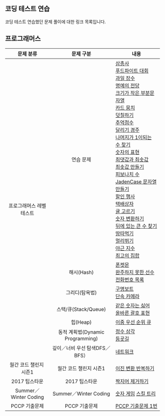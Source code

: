 코딩 테스트 연습
-

코딩 테스트 연습했던 문제 풀이에 대한 링크 목록입니다.

프로그래머스
-

<table>
  <thead>
    <tr>
      <th style="text-align: center;">문제 분류</th>
      <th style="text-align: center;">문제 구분</th>
      <th style="text-align: center;">내용</th>
    </tr>
  </thead>
  <tbody>
    <tr>
      <td rowspan="7" style="text-align: center; vertical-align: middle;">프로그래머스 레벨 테스트</td>
      <td style="text-align: center;">연습 문제</td>
      <td>
        <a href="https://github.com/tbvjchvkfl/Practice_Coding_Test/tree/main/%ED%94%84%EB%A1%9C%EA%B7%B8%EB%9E%98%EB%A8%B8%EC%8A%A4/1/131705.%E2%80%85%EC%82%BC%EC%B4%9D%EC%82%AC">삼총사</a><br>
        <a href="https://github.com/tbvjchvkfl/Practice_Coding_Test/tree/main/%ED%94%84%EB%A1%9C%EA%B7%B8%EB%9E%98%EB%A8%B8%EC%8A%A4/1/134240.%E2%80%85%ED%91%B8%EB%93%9C%E2%80%85%ED%8C%8C%EC%9D%B4%ED%8A%B8%E2%80%85%EB%8C%80%ED%9A%8C">푸드파이트 대회</a><br>
        <a href="https://github.com/tbvjchvkfl/Practice_Coding_Test/tree/main/%ED%94%84%EB%A1%9C%EA%B7%B8%EB%9E%98%EB%A8%B8%EC%8A%A4/1/135808.%E2%80%85%EA%B3%BC%EC%9D%BC%E2%80%85%EC%9E%A5%EC%88%98">과일 장수</a><br>
        <a href="https://github.com/tbvjchvkfl/Practice_Coding_Test/tree/main/%ED%94%84%EB%A1%9C%EA%B7%B8%EB%9E%98%EB%A8%B8%EC%8A%A4/1/138477.%E2%80%85%EB%AA%85%EC%98%88%EC%9D%98%E2%80%85%EC%A0%84%EB%8B%B9%E2%80%85%EF%BC%881%EF%BC%89">명예의 전당</a><br>
        <a href="https://github.com/tbvjchvkfl/Practice_Coding_Test/tree/main/%ED%94%84%EB%A1%9C%EA%B7%B8%EB%9E%98%EB%A8%B8%EC%8A%A4/1/147355.%E2%80%85%ED%81%AC%EA%B8%B0%EA%B0%80%E2%80%85%EC%9E%91%EC%9D%80%E2%80%85%EB%B6%80%EB%B6%84%EB%AC%B8%EC%9E%90%EC%97%B4">크기가 작은 부분문자열</a><br>
        <a href="https://github.com/tbvjchvkfl/Practice_Coding_Test/tree/main/%ED%94%84%EB%A1%9C%EA%B7%B8%EB%9E%98%EB%A8%B8%EC%8A%A4/1/159994.%E2%80%85%EC%B9%B4%EB%93%9C%E2%80%85%EB%AD%89%EC%B9%98">카드 뭉치</a><br>
        <a href="https://github.com/tbvjchvkfl/Practice_Coding_Test/tree/main/%ED%94%84%EB%A1%9C%EA%B7%B8%EB%9E%98%EB%A8%B8%EC%8A%A4/1/161989.%E2%80%85%EB%8D%A7%EC%B9%A0%ED%95%98%EA%B8%B0">덧칠하기</a><br>
        <a href="https://github.com/tbvjchvkfl/Practice_Coding_Test/tree/main/%ED%94%84%EB%A1%9C%EA%B7%B8%EB%9E%98%EB%A8%B8%EC%8A%A4/1/176963.%E2%80%85%EC%B6%94%EC%96%B5%E2%80%85%EC%A0%90%EC%88%98">추억점수</a><br>
        <a href="https://github.com/tbvjchvkfl/Practice_Coding_Test/tree/main/%ED%94%84%EB%A1%9C%EA%B7%B8%EB%9E%98%EB%A8%B8%EC%8A%A4/1/178871.%E2%80%85%EB%8B%AC%EB%A6%AC%EA%B8%B0%E2%80%85%EA%B2%BD%EC%A3%BC">달리기 경주</a><br>
        <a href="https://github.com/tbvjchvkfl/Practice_Coding_Test/tree/main/%ED%94%84%EB%A1%9C%EA%B7%B8%EB%9E%98%EB%A8%B8%EC%8A%A4/1/87389.%E2%80%85%EB%82%98%EB%A8%B8%EC%A7%80%EA%B0%80%E2%80%851%EC%9D%B4%E2%80%85%EB%90%98%EB%8A%94%E2%80%85%EC%88%98%E2%80%85%EC%B0%BE%EA%B8%B0">나머지가 1이되는 수 찾기</a><br>
        <a href="https://github.com/tbvjchvkfl/Practice_Coding_Test/tree/main/%ED%94%84%EB%A1%9C%EA%B7%B8%EB%9E%98%EB%A8%B8%EC%8A%A4/2/12924.%E2%80%85%EC%88%AB%EC%9E%90%EC%9D%98%E2%80%85%ED%91%9C%ED%98%84">숫자의 표현</a><br>
        <a href="https://github.com/tbvjchvkfl/Practice_Coding_Test/tree/main/%ED%94%84%EB%A1%9C%EA%B7%B8%EB%9E%98%EB%A8%B8%EC%8A%A4/2/12939.%E2%80%85%EC%B5%9C%EB%8C%93%EA%B0%92%EA%B3%BC%E2%80%85%EC%B5%9C%EC%86%9F%EA%B0%92">최댓값과 최솟값</a><br>
        <a href="https://github.com/tbvjchvkfl/Practice_Coding_Test/tree/main/%ED%94%84%EB%A1%9C%EA%B7%B8%EB%9E%98%EB%A8%B8%EC%8A%A4/2/12941.%E2%80%85%EC%B5%9C%EC%86%9F%EA%B0%92%E2%80%85%EB%A7%8C%EB%93%A4%EA%B8%B0">최솟값 만들기</a><br>
        <a href="https://github.com/tbvjchvkfl/Practice_Coding_Test/tree/main/%ED%94%84%EB%A1%9C%EA%B7%B8%EB%9E%98%EB%A8%B8%EC%8A%A4/2/12945.%E2%80%85%ED%94%BC%EB%B3%B4%EB%82%98%EC%B9%98%E2%80%85%EC%88%98">피보나치 수</a><br>
        <a href="https://github.com/tbvjchvkfl/Practice_Coding_Test/tree/main/%ED%94%84%EB%A1%9C%EA%B7%B8%EB%9E%98%EB%A8%B8%EC%8A%A4/2/12951.%E2%80%85JadenCase%E2%80%85%EB%AC%B8%EC%9E%90%EC%97%B4%E2%80%85%EB%A7%8C%EB%93%A4%EA%B8%B0">JadenCase 문자열 만들기</a><br>
        <a href="https://github.com/tbvjchvkfl/Practice_Coding_Test/tree/main/%ED%94%84%EB%A1%9C%EA%B7%B8%EB%9E%98%EB%A8%B8%EC%8A%A4/2/131127.%E2%80%85%ED%95%A0%EC%9D%B8%E2%80%85%ED%96%89%EC%82%AC">할인 행사</a><br>
        <a href="https://github.com/tbvjchvkfl/Practice_Coding_Test/tree/main/%ED%94%84%EB%A1%9C%EA%B7%B8%EB%9E%98%EB%A8%B8%EC%8A%A4/2/131704.%E2%80%85%ED%83%9D%EB%B0%B0%EC%83%81%EC%9E%90">택배상자</a><br>
        <a href="https://github.com/tbvjchvkfl/Practice_Coding_Test/tree/main/%ED%94%84%EB%A1%9C%EA%B7%B8%EB%9E%98%EB%A8%B8%EC%8A%A4/2/138476.%E2%80%85%EA%B7%A4%E2%80%85%EA%B3%A0%EB%A5%B4%EA%B8%B0">귤 고르기</a><br>
        <a href="https://github.com/tbvjchvkfl/Practice_Coding_Test/tree/main/%ED%94%84%EB%A1%9C%EA%B7%B8%EB%9E%98%EB%A8%B8%EC%8A%A4/2/154538.%E2%80%85%EC%88%AB%EC%9E%90%E2%80%85%EB%B3%80%ED%99%98%ED%95%98%EA%B8%B0">숫자 변환하기</a><br>
        <a href="https://github.com/tbvjchvkfl/Practice_Coding_Test/tree/main/%ED%94%84%EB%A1%9C%EA%B7%B8%EB%9E%98%EB%A8%B8%EC%8A%A4/2/154539.%E2%80%85%EB%92%A4%EC%97%90%E2%80%85%EC%9E%88%EB%8A%94%E2%80%85%ED%81%B0%E2%80%85%EC%88%98%E2%80%85%EC%B0%BE%EA%B8%B0">뒤에 있는 큰 수 찾기</a><br>
        <a href="https://github.com/tbvjchvkfl/Practice_Coding_Test/tree/main/%ED%94%84%EB%A1%9C%EA%B7%B8%EB%9E%98%EB%A8%B8%EC%8A%A4/Lv.2/12913.%E2%80%85%EB%95%85%EB%94%B0%EB%A8%B9%EA%B8%B0">땅따먹기</a><br>
        <a href="https://github.com/tbvjchvkfl/Practice_Coding_Test/tree/main/%ED%94%84%EB%A1%9C%EA%B7%B8%EB%9E%98%EB%A8%B8%EC%8A%A4/Lv.2/12914.%E2%80%85%EB%A9%80%EB%A6%AC%E2%80%85%EB%9B%B0%EA%B8%B0">멀리뛰기</a><br>
        <a href="https://github.com/tbvjchvkfl/Practice_Coding_Test/tree/main/%ED%94%84%EB%A1%9C%EA%B7%B8%EB%9E%98%EB%A8%B8%EC%8A%A4/3/12927.%E2%80%85%EC%95%BC%EA%B7%BC%E2%80%85%EC%A7%80%EC%88%98">야근 지수</a><br>
        <a href="https://github.com/tbvjchvkfl/Practice_Coding_Test/tree/main/%ED%94%84%EB%A1%9C%EA%B7%B8%EB%9E%98%EB%A8%B8%EC%8A%A4/3/12938.%E2%80%85%EC%B5%9C%EA%B3%A0%EC%9D%98%E2%80%85%EC%A7%91%ED%95%A9">최고의 집합</a>
      </td>
    </tr>
    <tr>
      <td style="text-align: center;">해시(Hash)</td>
      <td>
        <a href="https://github.com/tbvjchvkfl/Practice_Coding_Test/tree/main/%ED%94%84%EB%A1%9C%EA%B7%B8%EB%9E%98%EB%A8%B8%EC%8A%A4/Lv.1/1845.%E2%80%85%ED%8F%B0%EC%BC%93%EB%AA%AC">폰켓몬</a><br>
        <a href="https://github.com/tbvjchvkfl/Practice_Coding_Test/tree/main/%ED%94%84%EB%A1%9C%EA%B7%B8%EB%9E%98%EB%A8%B8%EC%8A%A4/Lv.1/42576.%E2%80%85%EC%99%84%EC%A3%BC%ED%95%98%EC%A7%80%E2%80%85%EB%AA%BB%ED%95%9C%E2%80%85%EC%84%A0%EC%88%98">완주하지 못한 선수</a><br>
        <a href="https://github.com/tbvjchvkfl/Practice_Coding_Test/tree/main/%ED%94%84%EB%A1%9C%EA%B7%B8%EB%9E%98%EB%A8%B8%EC%8A%A4/Lv.2/42577.%E2%80%85%EC%A0%84%ED%99%94%EB%B2%88%ED%98%B8%E2%80%85%EB%AA%A9%EB%A1%9D">전화번호 목록</a>
      </td>
    </tr>
    <tr>
      <td style="text-align: center;">그리디(탐욕법)</td>
      <td>
        <a href="https://github.com/tbvjchvkfl/Practice_Coding_Test/tree/main/%ED%94%84%EB%A1%9C%EA%B7%B8%EB%9E%98%EB%A8%B8%EC%8A%A4/2/42885.%E2%80%85%EA%B5%AC%EB%AA%85%EB%B3%B4%ED%8A%B8">구명보트</a><br>
        <a href="https://github.com/tbvjchvkfl/Practice_Coding_Test/tree/main/%ED%94%84%EB%A1%9C%EA%B7%B8%EB%9E%98%EB%A8%B8%EC%8A%A4/3/42884.%E2%80%85%EB%8B%A8%EC%86%8D%EC%B9%B4%EB%A9%94%EB%9D%BC">단속 카메라</a>
      </td>
    </tr>
    <tr>
      <td style="text-align: center;">스택/큐(Stack/Queue)</td>
      <td>
        <a href="https://github.com/tbvjchvkfl/Practice_Coding_Test/tree/main/%ED%94%84%EB%A1%9C%EA%B7%B8%EB%9E%98%EB%A8%B8%EC%8A%A4/Lv.1/12906.%E2%80%85%EA%B0%99%EC%9D%80%E2%80%85%EC%88%AB%EC%9E%90%EB%8A%94%E2%80%85%EC%8B%AB%EC%96%B4">같은 숫자는 싫어</a><br>
        <a href="https://github.com/tbvjchvkfl/Practice_Coding_Test/tree/main/%ED%94%84%EB%A1%9C%EA%B7%B8%EB%9E%98%EB%A8%B8%EC%8A%A4/2/12909.%E2%80%85%EC%98%AC%EB%B0%94%EB%A5%B8%E2%80%85%EA%B4%84%ED%98%B8">올바른 괄호 표현</a>
      </td>
    </tr>
    <tr>
      <td style="text-align: center;">힙(Heap)</td>
      <td><a href="https://github.com/tbvjchvkfl/Practice_Coding_Test/tree/main/%ED%94%84%EB%A1%9C%EA%B7%B8%EB%9E%98%EB%A8%B8%EC%8A%A4/3/42628.%E2%80%85%EC%9D%B4%EC%A4%91%EC%9A%B0%EC%84%A0%EC%88%9C%EC%9C%84%ED%81%90">이중 우선 순위 큐</a></td>
    </tr>
    <tr>
      <td style="text-align: center;">동적 계획법(Dynamic Programming)</td>
      <td>
        <a href="https://github.com/tbvjchvkfl/Practice_Coding_Test/tree/main/%ED%94%84%EB%A1%9C%EA%B7%B8%EB%9E%98%EB%A8%B8%EC%8A%A4/3/43105.%E2%80%85%EC%A0%95%EC%88%98%E2%80%85%EC%82%BC%EA%B0%81%ED%98%95">정수 삼각</a><br>
        <a href="https://github.com/tbvjchvkfl/Practice_Coding_Test/tree/main/%ED%94%84%EB%A1%9C%EA%B7%B8%EB%9E%98%EB%A8%B8%EC%8A%A4/3/42898.%E2%80%85%EB%93%B1%EA%B5%A3%EA%B8%B8">등굣길</a>
      </td>
    </tr>
    <tr>
      <td style="text-align: center;">깊이／너비 우선 탐색DFS／BFS）</td>
      <td><a href="https://github.com/tbvjchvkfl/Practice_Coding_Test/tree/main/%ED%94%84%EB%A1%9C%EA%B7%B8%EB%9E%98%EB%A8%B8%EC%8A%A4/3/43162.%E2%80%85%EB%84%A4%ED%8A%B8%EC%9B%8C%ED%81%AC">네트워크</a></td>
    </tr>
    <tr>
      <td rowspan="1" style="text-align: center; vertical-align: middle;">월간 코드 챌린지 시즌1</td>
      <td style="text-align: center;">월간 코드 챌린지 시즌1</td>
      <td>
        <a href="https://github.com/tbvjchvkfl/Practice_Coding_Test/tree/main/%ED%94%84%EB%A1%9C%EA%B7%B8%EB%9E%98%EB%A8%B8%EC%8A%A4/2/70129.%E2%80%85%EC%9D%B4%EC%A7%84%E2%80%85%EB%B3%80%ED%99%98%E2%80%85%EB%B0%98%EB%B3%B5%ED%95%98%EA%B8%B0">이진 변환 반복하기</a>
      </td>
    </tr>
    <tr>
      <td rowspan="1" style="text-align: center; vertical-align: middle;">2017 팁스타운</td>
      <td style="text-align: center;">2017 팁스타운</td>
      <td>
        <a href="https://github.com/tbvjchvkfl/Practice_Coding_Test/tree/main/%ED%94%84%EB%A1%9C%EA%B7%B8%EB%9E%98%EB%A8%B8%EC%8A%A4/2/12973.%E2%80%85%EC%A7%9D%EC%A7%80%EC%96%B4%E2%80%85%EC%A0%9C%EA%B1%B0%ED%95%98%EA%B8%B0">짝지어 제거하기</a>
      </td>
    </tr>
    <tr>
      <td rowspan="1" style="text-align: center; vertical-align: middle;">Summer／Winter Coding</td>
      <td style="text-align: center;">Summer／Winter Coding</td>
      <td>
        <a href="https://github.com/tbvjchvkfl/Practice_Coding_Test/tree/main/%ED%94%84%EB%A1%9C%EA%B7%B8%EB%9E%98%EB%A8%B8%EC%8A%A4/3/12987.%E2%80%85%EC%88%AB%EC%9E%90%E2%80%85%EA%B2%8C%EC%9E%84">숫자 게임</a>
        <a href="https://github.com/tbvjchvkfl/Practice_Coding_Test/tree/main/%ED%94%84%EB%A1%9C%EA%B7%B8%EB%9E%98%EB%A8%B8%EC%8A%A4/3/12987.%E2%80%85%EC%88%AB%EC%9E%90%E2%80%85%EA%B2%8C%EC%9E%84">스킬 트리</a>
      </td>
    </tr>
    <tr>
      <td rowspan="1" style="text-align: center; vertical-align: middle;">PCCP 기출문제</td>
      <td style="text-align: center;">PCCP 기출문제</td>
      <td>
        <a href="https://github.com/tbvjchvkfl/Practice_Coding_Test/tree/main/%ED%94%84%EB%A1%9C%EA%B7%B8%EB%9E%98%EB%A8%B8%EC%8A%A4/unrated/250137.%E2%80%85%EF%BC%BBPCCP%E2%80%85%EA%B8%B0%EC%B6%9C%EB%AC%B8%EC%A0%9C%EF%BC%BD%E2%80%851%EB%B2%88">PCCP 기출문제 1번</a>
      </td>
    </tr>
  </tbody>
</table>
